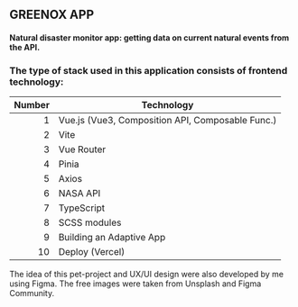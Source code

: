 ## GREENOX APP

#### Natural disaster monitor app: getting data on current natural events from the API.


### The type of stack used in this application consists of frontend technology:

| Number |                  Technology                      |
|-------:|--------------------------------------------------|
|       1| Vue.js (Vue3, Composition API, Composable Func.) |
|       2| Vite                                             |
|       3| Vue Router                                       |
|       4| Pinia                                            |
|       5| Axios                                            |
|       6| NASA API                                         |
|       7| TypeScript                                       |
|       8| SCSS modules                                     |
|       9| Building an Adaptive App                         |
|      10| Deploy (Vercel)                                  |

The idea of this pet-project and UX/UI design were also developed by me using Figma.
The free images were taken from Unsplash and Figma Community.
